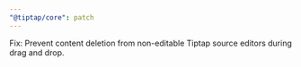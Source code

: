 ```yaml
---
"@tiptap/core": patch
---
```


Fix: Prevent content deletion from non-editable Tiptap source editors during drag and drop.
